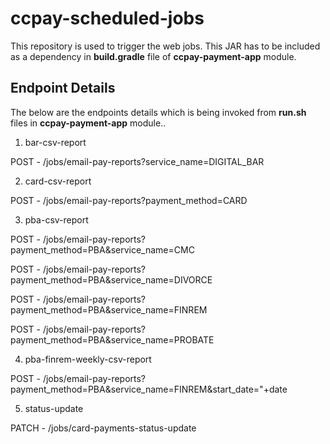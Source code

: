 # ccpay-scheduled-jobs
This repository is used to trigger the web jobs. This JAR has to be included as a dependency in **build.gradle** file of **ccpay-payment-app** module.

## Endpoint Details

The below are the endpoints details which is being invoked from **run.sh** files in **ccpay-payment-app** module..

1. bar-csv-report

POST - /jobs/email-pay-reports?service_name=DIGITAL_BAR

2. card-csv-report

POST - /jobs/email-pay-reports?payment_method=CARD

3. pba-csv-report

POST - /jobs/email-pay-reports?payment_method=PBA&service_name=CMC

POST - /jobs/email-pay-reports?payment_method=PBA&service_name=DIVORCE

POST - /jobs/email-pay-reports?payment_method=PBA&service_name=FINREM

POST - /jobs/email-pay-reports?payment_method=PBA&service_name=PROBATE

4. pba-finrem-weekly-csv-report

POST - /jobs/email-pay-reports?payment_method=PBA&service_name=FINREM&start_date="+date

5. status-update

PATCH - /jobs/card-payments-status-update
